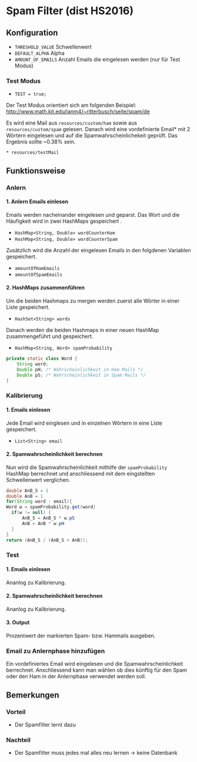 # Spam Filter (dist HS2016)

## Konfiguration

- ``THRESHOLD_VALUE`` Schwellenwert
- ``DEFAULT_ALPHA`` Alpha
- ``AMOUNT_OF_EMAILS`` Anzahl Emails die eingelesen werden (nur für Test Modus)

### Test Modus

- ``TEST = true;``

Der Test Modus orientiert sich am folgenden Beispiel:
http://www.math.kit.edu/ianm4/~ritterbusch/seite/spam/de

Es wird eine Mail aus ``resources/custom/ham`` sowie aus ``resources/custom/spam``
gelesen. Danach wird eine vordefinierte Email*  mit 2 Wörtern eingelesen und
auf die Spamwahrscheinlichekeit geprüft. Das Ergebnis sollte ~0.38% sein.

``* resources/testMail``

## Funktionsweise
### Anlern
#### 1. Anlern Emails einlesen

Emails werden nacheinander eingelesen und geparst. Das Wort und die
Häufigkeit wird in zwei HashMaps gespeichert .

- ``HashMap<String, Double> wordCounterHam``
- ``HashMap<String, Double> wordCounterSpam``

Zusätzlich wird die Anzahl der eingelesen Emails in den
folgdenen Variablen gespeichert.

- ``amountOfHamEmails``
- ``amountOfSpamEmails``

#### 2. HashMaps zusammenführen

Um die beiden Hashmaps zu mergen werden zuerst alle Wörter in einer Liste
gespeichert.

- ``HashSet<String> words``

Danach werden die beiden Hashmaps in einer neuen HashMap zusammengeführt und
gespeichert.

- ``HashMap<String, Word> spamProbability``

```java
private static class Word {
    String word;
    Double pH; /* Wahrscheinlichkeit in Ham Mails */
    Double pS; /* Wahrscheinlichkeit in Spam Mails */
}
```

### Kalibrierung

#### 1. Emails einlesen

Jede Email wird einglesen und in einzelnen Wörtern in eine Liste gespeichert.

- ``List<String> email``

#### 2. Spamwahrscheinlichkeit berechnen

Nun wird die Spamwahrscheinlichkeit mithilfe der ``spamProbability`` HashMap
berrechnet und anschliessend mit dem eingstellten Schwellenwert verglichen.

```java
double AnB_S = 1
double AnB = 1
for(String word : email){
Word w = spamProbability.get(word)
  if(w != null) {
      AnB_S = AnB_S * w.pS
      AnB = AnB * w.pH
  }
}
return (AnB_S / (AnB_S + AnB));
```

### Test

#### 1. Emails einlesen

Ananlog zu Kalibrierung.

#### 2. Spamwahrscheinlichkeit berechnen

Ananlog zu Kalibrierung.

#### 3. Output

Prozentwert der markierten Spam- bzw. Hammails ausgeben.

### Email zu Anlernphase hinzufügen

Ein vordefiniertes Email wird eingelesen und die Spamwahrscheinlichkeit
berrechnet. Anschliessend kann man wählen ob dies künftig für den Spam oder den
Ham in der Anlernphase verwendet werden soll. 

## Bemerkungen

### Vorteil

- Der Spamfilter lernt dazu

### Nachteil

- Der Spamfilter muss jedes mal alles neu lernen -> keine Datenbank
